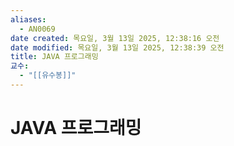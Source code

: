 ```yaml
---
aliases:
  - AN0069
date created: 목요일, 3월 13일 2025, 12:38:16 오전
date modified: 목요일, 3월 13일 2025, 12:38:39 오전
title: JAVA 프로그래밍
교수:
  - "[[유수봉]]"
---
```


# JAVA 프로그래밍
